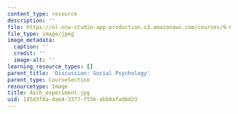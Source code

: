 ```yaml
---
content_type: resource
description: ''
file: https://ol-ocw-studio-app-production.s3.amazonaws.com/courses/9-00sc-introduction-to-psychology-fall-2011/185d3f8adae43377f55babb0afad6d23_Asch_experiment.jpg
file_type: image/jpeg
image_metadata:
  caption: ''
  credit: ''
  image-alt: ''
learning_resource_types: []
parent_title: 'Discussion: Social Psychology'
parent_type: CourseSection
resourcetype: Image
title: Asch_experiment.jpg
uid: 185d3f8a-dae4-3377-f55b-abb0afad6d23
---
```

